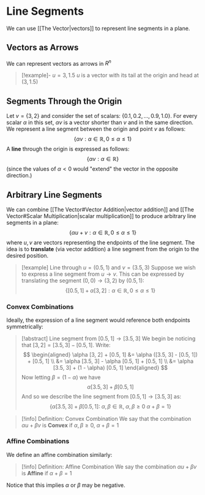 # Line Segments

We can use [[The Vector|vectors]] to represent line segments in a plane.

## Vectors as Arrows

We can represent vectors as arrows in $R^n$

> [!example]-
> $u = {3, 1.5}$
> $u$ is a vector with its tail at the origin and head at $(3, 1.5)$

## Segments Through the Origin
Let $v = \{3, 2\}$ and consider the set of scalars: $\{0.1, 0.2, \dots, 0.9, 1.0\}$. For every scalar $\alpha$ in this set, $\alpha v$ is a vector shorter than $v$ and in the same direction. We represent a line segment between the origin and point $v$ as follows:
$$
\{ \alpha v : \alpha \in \mathbb{R}, 0 \leqslant \alpha \leqslant 1\}
$$
A **line** through the origin is expressed as follows:
$$
\{ \alpha v : \alpha \in \mathbb{R} \}
$$
(since the values of $\alpha \lt 0$ would "extend" the vector in the opposite direction.)

## Arbitrary Line Segments

We can combine [[The Vector#Vector Addition|vector addition]] and [[The Vector#Scalar Multiplication|scalar multiplication]] to produce arbitrary line segments in a plane:
$$
\{\alpha u + v : \alpha \in \mathbb{R}, 0 \leqslant \alpha \leqslant 1\}
$$
where $u, v$ are vectors representing the endpoints of the line segment. The idea is to **translate** (via vector addition) a line segment from the origin to the desired position.

> [!example] Line through $u = (0.5, 1)$ and $v = (3.5, 3)$
> Suppose we wish to express a line segment from $u \to v$. This can be expressed by translating the segment $(0,0) \to (3, 2)$ by $(0.5, 1)$:
> $$
> \{ [0.5, 1] + \alpha [3, 2] :
> \alpha \in \mathbb{R},
> 0 \leqslant \alpha \leqslant 1 \}
> $$

### Convex Combinations

Ideally, the expression of a line segment would reference both endpoints symmetrically:

>[!abstract] Line segment from $[0.5, 1] \to [3.5, 3]$
>We begin be noticing that $[3, 2] = [3.5, 3] - [0.5, 1]$. Write:
>$$ \begin{aligned}
> \alpha [3, 2] + [0.5, 1] &= \alpha ([3.5, 3] - [0.5, 1]) + [0.5, 1] \\
> &= \alpha [3.5, 3] - \alpha [0.5, 1] + [0.5, 1] \\
> &= \alpha [3.5, 3] + (1 - \alpha) [0.5, 1]
\end{aligned}
>$$
>Now letting $\beta = (1 - \alpha)$ we have
>$$
> \alpha [3.5, 3] + \beta [0.5, 1]
>$$
>And so we describe the line segment from $[0.5, 1] \to [3.5, 3]$ as:
>$$
>\{ \alpha [3.5, 3] + \beta [0.5, 1] : \;
>	\alpha,\beta \in \mathbb{R}, \;
>	\alpha,\beta \geqslant 0 \;
>	\alpha + \beta = 1\}
>$$

> [!info] Definition: Convex Combination
> We say that the combination $\alpha u + \beta v$ is **Convex** if $\alpha, \beta \geqslant 0, \; \alpha + \beta = 1$

### Affine Combinations

We define an affine combination similarly:

> [!info] Definition: Affine Combination
> We say the combination $\alpha u + \beta v$ is **Affine** if $\alpha + \beta = 1$

Notice that this implies $\alpha$ or $\beta$  may be negative.